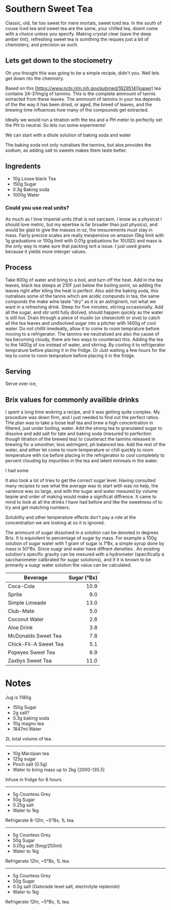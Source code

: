 # Southern Sweet Tea
Classic, old, far too sweet for mere mortals, sweet iced tea. In the south of couse Iced tea and sweet tea are the same, your chilled tea, doent come with a choice unless you specify. Making crystal clear (save the deep amber tint), refreshing sweet tea is somthing the requies just a bit of chemistery, and precision as such.

## Lets get down to the stociometry
Oh you thought this was going to be a simple recipie, didn't you. Well lets get down nto the chemistry.

Based on this [https://www.ncbi.nlm.nih.gov/pubmed/1629514](paper) tea contains 24-37mg/g of tannins. This is the complete ammount of tannis extracted from these leaves. The ammount of tannins in your tea depends of the the way it has been dried, or aged, the breed of leaves, and the brewing time influences how many of the compounds get extracted.

Ideally we would run a titration with the tea and a PH meter to perfectly set the PH to neutral. So lets run some experments!

We can start with a dilute solution of baking soda and water 

The baking soda not only nutralises the tannins, but alos provides the sodium, as adding salt to sweets makes them taste better.

## Ingredents
- 10g Loose black Tea
- 150g Sugar
- 0.3g Baking soda
- 1000g Water

### Could you use real units?
As much as I love Imperial units (that is not sarcasm, I know as a physicst I should love metric, but my epertise is far broader than just physics), and would be glad to give the masses in oz, the mesurements must stay in mass. Fairly precice scales are really inexpensive on amazon (5kg limit with 1g graduations or 100g limit with 0.01g graduations for 10USD) and mass is the only way to make sure that packing isnt a issue. I just used grams because it yields more interger values.

## Process
Take 600g of water and bring to a boil, and turn off the heat. Add in the tea leaves, black tea steeps at 210F just below the boiling point, so adding the leaves right after klling the heat is perfect. Also add the baking soda, this nutralises some of the tannis which are acidic compunds in tea, the same compunds the make wine taste "dry" as it is an astriginent, not what we want in a refreshing drink. Steep for five minutes, stirring occasionally. Add all the sugar, and stir until fully diolved, should happen quickly as the water is still hot. Drain through a piece of muslin (or chesecloth or sive) to catch all the tea leaves and undisolved sugar into a pitcher with 1400g of cool water. Do not chillit imedeatly, allow it to come to room temprature before moving to a refrigerator. The tannins we neutralised are also the cause of tea becoming cloudy, there are two ways to counteract this. Adding the tea to the 1400g of ice instead of water, and stirring. By cooling it to refrigerator temprature before placing it in the fridge. Or Just waiting a few hours for the tea to come to room temprature before placing it in the fridge.

## Serving
Serve over ice, 


## Brix values for commonly availible drinks

I spent a long time wokring a recipe, and it was getting quite complex. My procedure was down firm, and I just needed to find out the perfect ratios. THe plan was to take a loose leaf tea and brew a high concentration in filtered, just under boiling, water. Add the strong tea to granulated sugar to dissolve and add salt for tate and baking soda (mesured to perfection though titration of the brewed tea) to counteract the tannins released in brewing for a smoother, less astringent, ph balanced tea. Add the rest of the water, and either let come to room temperature or chill quickly to room temperature with ice before placing in the refrigeratior to cool completely to pervent clouding by impurities in the tea and latent minreals in the water. 

I had some 

It also took a lot of tries to get the correct sugar level. Having consulted many recipies to see what the average was to start with was no help, the varience was so large, and with the sugar and water mesured by volume teqnie and order of making would make a significat diffrence. It came to mind to look at all the drinks I have had before and like the sweetness of to try and get matching numbers.

Solubility and other temperature effects don't pay a role at the concentration we are looking at so it is ignored.

The ammount of sugar dissolved in a solution can be denoted in degrees Brix. It is equivilent to percentage of sugar by mass. For example a 100g solution of sugar water with 1 gram of sugar is 1°Bx, a simple syrup done by mass is 50°Bx. Since suagr and water have diffrent densities . An existing solution's specific gravity can be mesured with a hydrometer (specifically a saccharometer calibrated for sugar solutions), and if it is known to be primarily a suagr water solution the value can be calculated.

| Beverage              | Sugar (°Bx) |
| --------------------- | -----------:|
| Coca-Cola             | 10.9        |
| Sprite                |  9.0        |
| Simple Limeade        | 13.0        |
| Club-Mate             |  5.0        |
| Coconut Water         |  2.6        |
| Aloe Drink            |  3.8        |
| McDonalds Sweet Tea   |  7.8        |
| Chick-Fil-A Sweet Tea |  5.1        |
| Popeyes Sweet Tea     |  6.9        |
| Zaxbys Sweet Tea      | 11.0        |

# Notes

Jug is 1180g
- 150g Sugar
- 2g salt?
- 0.3g baking soda
- 10g magno tea
- 1847ml Water

2L total volume of tea.


---

- 10g Marzipan tea
- 125g sugar
- Pinch salt (0.5g)
- Water to bring mass up to 2kg (2000-135.5)

Infuse in fridge for 8 hours.

---

- 5g Countess Grey
- 50g Sugar
- 0.25g salt
- Water to 1kg

Refrigerate 8-12hr, ~5°Bx, 1L tea.

---

- 5g Countess Grey
- 50g Sugar
- 0.05g salt (5mg/250ml)
- Water to 1kg

Refrigerate 12hr, ~5°Bx, 1L tea.

---


- 5g Countess Grey
- 50g Sugar
- 0.5g salt (Gatorade level salt, electrolyte replenish)
- Water to 1kg

Refrigerate 12hr, ~5°Bx, 1L tea.